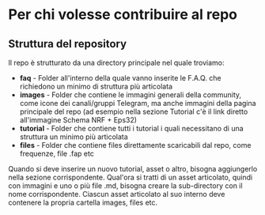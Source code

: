 # **Per chi volesse contribuire al repo**

## **Struttura del repository**
Il repo è strutturato da una directory principale nel quale troviamo:
- **faq** - Folder all'interno della quale vanno inserite le F.A.Q. che richiedono un minimo di struttura più articolata
- **images** - Folder che contiene le immagini generali della community, come icone dei canali/gruppi Telegram, ma anche immagini della pagina principale del repo (ad esempio nella sezione Tutorial c'è il link diretto all'immagine Schema NRF + Eps32)
- **tutorial** - Folder che contiene tutti i tutorial i quali necessitano di una struttura un minimo più articolata
- **files** - Folder che contiene files direttamente scaricabili dal repo, come frequenze, file .fap etc

Quando si deve inserire un nuovo tutorial, asset o altro, bisogna aggiungerlo nella sezione corrispondente. Qual'ora si tratti di un asset articolato, quindi con immagini e uno o più file .md, bisogna creare la sub-directory con il nome corrispondente. Ciascun asset articolato al suo interno deve contenere la propria cartella images, files etc.